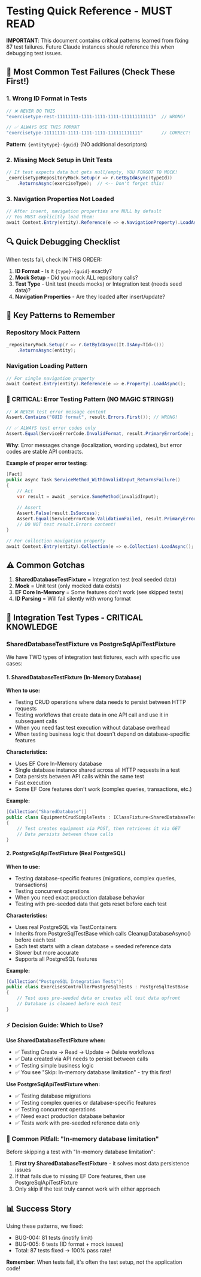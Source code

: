 # Testing Quick Reference - MUST READ

**IMPORTANT**: This document contains critical patterns learned from fixing 87 test failures. Future Claude instances should reference this when debugging test issues.

## 🚨 Most Common Test Failures (Check These First!)

### 1. Wrong ID Format in Tests
```csharp
// ❌ NEVER DO THIS
"exercisetype-rest-11111111-1111-1111-1111-111111111111"  // WRONG!

// ✅ ALWAYS USE THIS FORMAT
"exercisetype-11111111-1111-1111-1111-111111111111"       // CORRECT!
```
**Pattern**: `{entitytype}-{guid}` (NO additional descriptors)

### 2. Missing Mock Setup in Unit Tests
```csharp
// If test expects data but gets null/empty, YOU FORGOT TO MOCK!
_exerciseTypeRepositoryMock.Setup(r => r.GetByIdAsync(typeId))
    .ReturnsAsync(exerciseType);  // <-- Don't forget this!
```

### 3. Navigation Properties Not Loaded
```csharp
// After insert, navigation properties are NULL by default
// You MUST explicitly load them:
await Context.Entry(entity).Reference(e => e.NavigationProperty).LoadAsync();
```

## 🔍 Quick Debugging Checklist

When tests fail, check IN THIS ORDER:
1. **ID Format** - Is it `{type}-{guid}` exactly?
2. **Mock Setup** - Did you mock ALL repository calls?
3. **Test Type** - Unit test (needs mocks) or Integration test (needs seed data)?
4. **Navigation Properties** - Are they loaded after insert/update?

## 🎯 Key Patterns to Remember

### Repository Mock Pattern
```csharp
_repositoryMock.Setup(r => r.GetByIdAsync(It.IsAny<TId>()))
    .ReturnsAsync(entity);
```

### Navigation Loading Pattern
```csharp
// For single navigation property
await Context.Entry(entity).Reference(e => e.Property).LoadAsync();
```

### 🚨 CRITICAL: Error Testing Pattern (NO MAGIC STRINGS!)
```csharp
// ❌ NEVER test error message content
Assert.Contains("GUID format", result.Errors.First()); // WRONG!

// ✅ ALWAYS test error codes only
Assert.Equal(ServiceErrorCode.InvalidFormat, result.PrimaryErrorCode); // CORRECT!
```

**Why**: Error messages change (localization, wording updates), but error codes are stable API contracts.

**Example of proper error testing:**
```csharp
[Fact]
public async Task ServiceMethod_WithInvalidInput_ReturnsFailure()
{
    // Act
    var result = await _service.SomeMethod(invalidInput);
    
    // Assert
    Assert.False(result.IsSuccess);
    Assert.Equal(ServiceErrorCode.ValidationFailed, result.PrimaryErrorCode);
    // DO NOT test result.Errors content!
}

// For collection navigation property
await Context.Entry(entity).Collection(e => e.Collection).LoadAsync();
```

## ⚠️ Common Gotchas

1. **SharedDatabaseTestFixture** = Integration test (real seeded data)
2. **Mock<IRepository>** = Unit test (only mocked data exists)
3. **EF Core In-Memory** = Some features don't work (see skipped tests)
4. **ID Parsing** = Will fail silently with wrong format

## 🔄 Integration Test Types - CRITICAL KNOWLEDGE

### SharedDatabaseTestFixture vs PostgreSqlApiTestFixture

We have TWO types of integration test fixtures, each with specific use cases:

#### 1. SharedDatabaseTestFixture (In-Memory Database)
**When to use:**
- Testing CRUD operations where data needs to persist between HTTP requests
- Testing workflows that create data in one API call and use it in subsequent calls
- When you need fast test execution without database overhead
- When testing business logic that doesn't depend on database-specific features

**Characteristics:**
- Uses EF Core In-Memory database
- Single database instance shared across all HTTP requests in a test
- Data persists between API calls within the same test
- Fast execution
- Some EF Core features don't work (complex queries, transactions, etc.)

**Example:**
```csharp
[Collection("SharedDatabase")]
public class EquipmentCrudSimpleTests : IClassFixture<SharedDatabaseTestFixture>
{
    // Test creates equipment via POST, then retrieves it via GET
    // Data persists between these calls
}
```

#### 2. PostgreSqlApiTestFixture (Real PostgreSQL)
**When to use:**
- Testing database-specific features (migrations, complex queries, transactions)
- Testing concurrent operations
- When you need exact production database behavior
- Testing with pre-seeded data that gets reset before each test

**Characteristics:**
- Uses real PostgreSQL via TestContainers
- Inherits from PostgreSqlTestBase which calls CleanupDatabaseAsync() before each test
- Each test starts with a clean database + seeded reference data
- Slower but more accurate
- Supports all PostgreSQL features

**Example:**
```csharp
[Collection("PostgreSQL Integration Tests")]
public class ExercisesControllerPostgreSqlTests : PostgreSqlTestBase
{
    // Test uses pre-seeded data or creates all test data upfront
    // Database is cleaned before each test
}
```

### ⚡ Decision Guide: Which to Use?

**Use SharedDatabaseTestFixture when:**
- ✅ Testing Create → Read → Update → Delete workflows
- ✅ Data created via API needs to persist between calls
- ✅ Testing simple business logic
- ✅ You see "Skip: In-memory database limitation" - try this first!

**Use PostgreSqlApiTestFixture when:**
- ✅ Testing database migrations
- ✅ Testing complex queries or database-specific features
- ✅ Testing concurrent operations
- ✅ Need exact production database behavior
- ✅ Tests work with pre-seeded reference data only

### 🚨 Common Pitfall: "In-memory database limitation"

Before skipping a test with "In-memory database limitation":
1. **First try SharedDatabaseTestFixture** - it solves most data persistence issues
2. If that fails due to missing EF Core features, then use PostgreSqlApiTestFixture
3. Only skip if the test truly cannot work with either approach

## 📊 Success Story
Using these patterns, we fixed:
- BUG-004: 81 tests (inotify limit)
- BUG-005: 6 tests (ID format + mock issues)
- Total: 87 tests fixed → 100% pass rate!

**Remember**: When tests fail, it's often the test setup, not the application code!